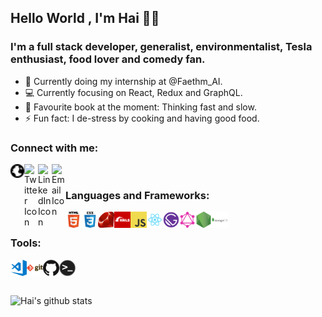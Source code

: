 ##  Hello World , I'm Hai 👋🏻

### I'm a full stack developer, generalist, environmentalist, Tesla enthusiast, food lover and comedy fan.

- 🚀 Currently doing my internship at @Faethm_AI. 
- 💻 Currently focusing on React, Redux and GraphQL.
- 📕 Favourite book at the moment: Thinking fast and slow.
- ⚡  Fun fact: I de-stress by cooking and having good food.

### Connect with me:
[<img align="left" alt="Website icon" width="22px" src="https://raw.githubusercontent.com/iconic/open-iconic/master/svg/globe.svg" />](https://hai14894.me/)
[<img align="left" alt="Twitter Icon" width="22px" src="https://cdn.jsdelivr.net/npm/simple-icons@v3/icons/twitter.svg" />](https://twitter.com/hai14894)
[<img align="left" alt="LinkedIn Icon" width="22px" src="https://cdn.jsdelivr.net/npm/simple-icons@v3/icons/linkedin.svg" />](https://www.linkedin.com/in/hai14894/)
[<img align="left" alt="Email Icon" width="22px" src="https://cdn.jsdelivr.net/npm/simple-icons@v3/icons/gmail.svg" />](mailto:hohoanghai14894@gmail.com)

<br/>


### Languages and Frameworks:



<img align="left" alt="HTML5" width="26px" src="https://raw.githubusercontent.com/github/explore/80688e429a7d4ef2fca1e82350fe8e3517d3494d/topics/html/html.png" />

<img align="left" alt="CSS3" width="26px" src="https://raw.githubusercontent.com/github/explore/80688e429a7d4ef2fca1e82350fe8e3517d3494d/topics/css/css.png" />

<img align="left" alt="React" width="26px" src="https://raw.githubusercontent.com/github/explore/80688e429a7d4ef2fca1e82350fe8e3517d3494d/topics/ruby/ruby.png" />

<img align="left" alt="Rails" width="26px" src="https://raw.githubusercontent.com/github/explore/80688e429a7d4ef2fca1e82350fe8e3517d3494d/topics/rails/rails.png" />

<img align="left" alt="JavaScript" width="26px" src="https://raw.githubusercontent.com/github/explore/80688e429a7d4ef2fca1e82350fe8e3517d3494d/topics/javascript/javascript.png" />



<img align="left" alt="React" width="26px" src="https://raw.githubusercontent.com/github/explore/80688e429a7d4ef2fca1e82350fe8e3517d3494d/topics/react/react.png" />



<img align="left" alt="Gatsby" width="26px" src="https://raw.githubusercontent.com/github/explore/e94815998e4e0713912fed477a1f346ec04c3da2/topics/gatsby/gatsby.png" />

<img align="left" alt="GraphQL" width="26px" src="https://raw.githubusercontent.com/github/explore/80688e429a7d4ef2fca1e82350fe8e3517d3494d/topics/graphql/graphql.png" />

<img align="left" alt="Node.js" width="26px" src="https://raw.githubusercontent.com/github/explore/80688e429a7d4ef2fca1e82350fe8e3517d3494d/topics/nodejs/nodejs.png" />

<img align="left" alt="MongoDB" width="26px" src="https://raw.githubusercontent.com/github/explore/80688e429a7d4ef2fca1e82350fe8e3517d3494d/topics/mongodb/mongodb.png" />





<br />

### Tools:
<img align="left" alt="Visual Studio Code" width="26px" src="https://raw.githubusercontent.com/github/explore/80688e429a7d4ef2fca1e82350fe8e3517d3494d/topics/visual-studio-code/visual-studio-code.png" />

<img align="left" alt="Git" width="26px" src="https://raw.githubusercontent.com/github/explore/80688e429a7d4ef2fca1e82350fe8e3517d3494d/topics/git/git.png" />

<img align="left" alt="GitHub" width="26px" src="https://raw.githubusercontent.com/github/explore/78df643247d429f6cc873026c0622819ad797942/topics/github/github.png" />
<img align="left" alt="HTML5" width="26px" src="https://raw.githubusercontent.com/github/explore/80688e429a7d4ef2fca1e82350fe8e3517d3494d/topics/terminal/terminal.png" />
<br />
<br/>

### 

![Hai's github stats](https://github-readme-stats.vercel.app/api?username=hai14894&show_icons=true&theme=vue&count_private=true&hide=issues&show_owner=false)

